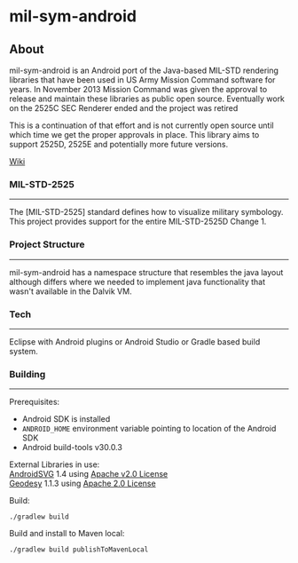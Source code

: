 # mil-sym-android

## About

mil-sym-android is an Android port of the Java-based MIL-STD rendering libraries that have been used in US Army Mission Command software for years.  In November 2013 Mission Command was given the approval to release and maintain these libraries as public open source.  Eventually work on the 2525C SEC Renderer ended and the project was retired

This is a continuation of that effort and is not currently open source until which time we get the proper approvals in place.
This library aims to support 2525D, 2525E and potentially more future versions.

[Wiki](https://github.com/missioncommand/mil-sym-android/wiki)

### MIL-STD-2525
---
The [MIL-STD-2525] standard defines how to visualize military symbology.  This project provides support for the entire MIL-STD-2525D Change 1.

### Project Structure
---
mil-sym-android has a namespace structure that resembles the java layout although differs where we needed to implement java functionality that wasn't available in the Dalvik VM.


### Tech
---

Eclipse with Android plugins
or
Android Studio
or
Gradle based build system.  


### Building
---

Prerequisites:
* Android SDK is installed
* ```ANDROID_HOME``` environment variable pointing to location of the Android SDK
* Android build-tools v30.0.3

External Libraries in use:  
[AndroidSVG](https://bigbadaboom.github.io/androidsvg/index.html) 1.4 using [Apache v2.0 License](http://www.apache.org/licenses/LICENSE-2.0)  
[Geodesy](https://github.com/mgavaghan/geodesy) 1.1.3 using [Apache 2.0 License](http://www.apache.org/licenses/LICENSE-2.0)


Build:
````
./gradlew build
````

Build and install to Maven local:
````
./gradlew build publishToMavenLocal
````
  
